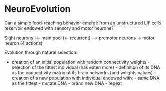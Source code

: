# NeuroEvolution
Can a simple food-reaching behavior emerge from an unstructured LIF cells reservoir endowed with sensory and motor neurons? 


Sight neurons -->  main pool (<- recurrent) --> premotor neurons -> motor neuron (4 actions)


Evolution through natural selection:
  - creation of an initial population with random connectivity weights
        - selection of the fittest individual (has eaten more)
        - definition of its DNA as the connectivity matrix of its brain networks (and weights values)
        - creation of a new population with individual endowed with:
                - same DNA as the fittest
                - mutate DNA
                - brand new DNA
        - repeat
